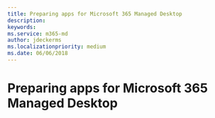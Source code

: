 ```yaml
---
title: Preparing apps for Microsoft 365 Managed Desktop 
description:  
keywords: 
ms.service: m365-md
author: jdeckerms
ms.localizationpriority: medium
ms.date: 06/06/2018
---
```


# Preparing apps for Microsoft 365 Managed Desktop


<!--This topic is the target for 3 "Learn more" links in the Admin Portal and Enterprise Agreement (aka.ms/app-overview;app-package;app-req); do not delete.-->